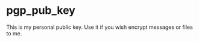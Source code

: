 # pgp_pub_key

This is my personal public key.
Use it if you wish encrypt messages or files to me.



